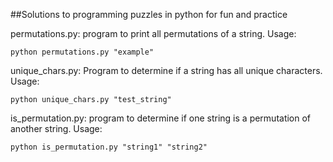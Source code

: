 ##Solutions to programming puzzles in python for fun and practice

permutations.py: program to print all permutations of a string. 
Usage:

	python permutations.py "example"

unique_chars.py: Program to determine if a string has all unique characters.
Usage:

	python unique_chars.py "test_string"

is_permutation.py: program to determine if one string is a permutation of another string. Usage:

	python is_permutation.py "string1" "string2"




